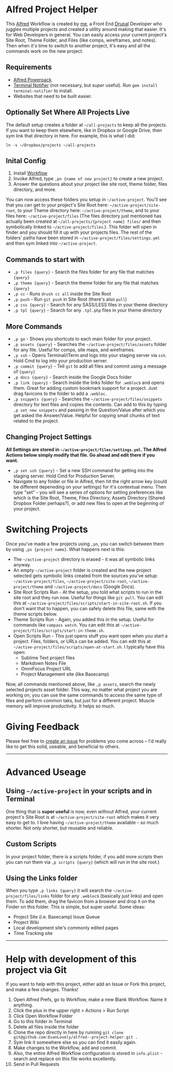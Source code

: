 # Alfred Project Helper

This [Alfred](http://alfredapp.com) Workflow is created by [me](http://evanlovely.com), a Front End [Drupal](http://drupal.org) Developer who juggles multiple projects and created a utility around making that easier. It's for Web Developers in general. You can easily access your current project's Site Root, Theme Folder, and Files (like comps, wireframes, and notes). Then when it's time to switch to another project, it's easy and all the commands work on the new project.


## Requirements

- [Alfred Powerpack](http://www.alfredapp.com/).
- [Terminal Notifier](https://github.com/alloy/terminal-notifier) (not necessary, but *super* useful). Run `gem install terminal-notifier` to install.
- Websites that need to be built easier.

## Optionally Set Where All Projects Live

The default setup creates a folder at `~/all-projects` to keep all the projects. If you want to keep them elsewhere, like in Dropbox or Google Drive, then sym link that directory in here. For example, this is what I did:

    ln -s ~/Dropbox/projects ~/all-projects


## Inital Config

1. Install [Workflow](https://github.com/EvanLovely/alfred--project-helper/blob/master/Project%20Helper.alfredworkflow?raw=true)
2. Invoke Alfred, type `,pn {name of new project}` to create a new project. 
3. Answer the questions about your project like site root, theme folder, files directory, and more.

You can now access these folders you setup in `~/active-project`. You'll see that you can get to your project's Site Root here: `~/active-project/site-root`, to your Theme directory here: `~/active-project/theme`, and to your files here: `~/active-project/files` (The files directory just mentioned has actually been created at `~/all-projects/{project name} files/` and then symbolically linked to `~/active-project/files`.). This folder will open in finder and you should fill it up with your projects files. The rest of the folders' paths have been stored in `~/active-project/files/settings.yml` and then sym linked into `~/active-project`.

## Commands to start with

- `,p files {query}` - Search the files folder for any file that matches `{query}`
- `,p theme {query}` - Search the theme folder for any file that matches `{query}`
- `,p cc` - Runs `drush cc all` inside the Site Root
- `,p push` - Run `git push` in Site Root (there's also `pull`)
- `,p css {query}` - Search for any SASS/LESS files in your theme directory
- `,p tpl {query}` - Search for any `.tpl.php` files in your theme directory

## More Commands

- `,p go` - Shows you shortcuts to each main folder for your project.
- `,p assets {query}` - Searches the `~/active-project/files/assets` folder for any file. Useful for comps, site maps, and wireframes.
- `,p ssh` - Opens Terminal/iTerm and logs into your staging server via `ssh`. Hold Cmd to log into your production server.
- `,p commit {query}` - Tell `git` to add all files and commit using a message of `{query}`
- `,p docs {query}` - Search inside the Google Docs folder
- `,p link {query}` - Search inside the links folder for `.webloc`s and opens them. Great for adding custom bookmark support for a project. Just drag favicons to the folder to add a `.webloc`.
- `,p snippets {query}` - Searches the `~/active-project/files/snippets` directory for text files and copies the contents. Can add to this by typing `,p set new snippets` and passing in the Question/Value after which you get asked the Answer/Value. Helpful for copying small chunks of text related to the project.

## Changing Project Settings

**All Settings are stored in `~/active-project/files/settings.yml`. The Alfred Actions below simply modify that file. Go ahead and edit there if you want.**

- `,p set ssh {query}` - Set a new SSH command for getting into the staging server. Hold Cmd for Production Server.
- Navigate to any folder or file in Alfred, then hit the right arrow key (could be different depeneding on your settings) for it's contextual menu. Then type "set" - you will see a series of options for setting preferences like which is the Site Root, Theme, Files Directory, Assets Directory (Shared Dropbox Folder perhaps?), or add new files to open at the beginning of your project. 


# Switching Projects

Once you've made a few projects using `,pn`, you can switch between them by using `,ps {project name}`. What happens next is this:

- The `~/active-project` directory is erased - it was all symbolic links anyway.
- An empty `~/active-project` folder is created and the new project selected gets symbolic links created from the sources you've setup: `~/active-project/files`, `~/active-project/site-root`, `~/active-project/theme` and `~/active-project/docs` (Google Docs).
- Site Root Scripts Run - At the setup, you told what scripts to run in the site root and they run now. Useful for things like `git pull`. You can edit this at `~/active-project/files/scripts/start-in-site-root.sh`. If you don't want that to happen, you can safely delete this file, same with the theme scripts below.
- Theme Scripts Run - Again, you added this in the setup. Useful for commands like `compass watch`. You can edit this at `~/active-project/files/scripts/start-in-theme.sh`.
- Open Scripts Run - This just opens stuff you want open when you start a project. Files, folders, or URLs can be added. You can edit this at `~/active-project/files/scripts/open-at-start.sh`. I typically have this open: 
    - Sublime Text project files
    - Markdown Notes File
    - OmniFocus Project URL
    - Project Management site (like Basecamp)

Now, all commands mentioned above, like `,p assets`, search the newly selected projects asset folder. This way, no matter what project you are working on, you can use the same commands to access the same type of files and perform common taks, but just for a different project. Muscle memory will improve productivity. It helps so much.

# Giving Feedback

Please feel free to [create an issue](https://github.com/EvanLovely/alfred--project-helper/issues/new) for problems you come across – I'd really like to get this solid, useable, and beneficial to others.


---------------


# Advanced Useage

## Using `~/active-project` in your scripts and in Terminal

One thing that is **super useful** is now, even without Alfred, your current project's Site Root is at `~/active-project/site-root` which makes it very easy to get to. I love having `~/active-project/theme` available - *so* much shorter. Not only shorter, but reusable and reliable. 


## Custom Scripts

In your project folder, there is a scripts folder, if you add more scripts then you can run them via `,p scripts {query}` (which will run in the site root.)


## Using the Links folder

When you type `,p links {query}` it will search the `~/active-project/files/links` folder for any `.webloc`s (basically just links) and open them. To add them, drag the favicon from a browser and drop it on the Finder on this folder. This is simple, but super useful. Some ideas:

- Project Site (i.e. Basecamp) Issue Queue
- Project Wiki
- Local development site's commonly edited pages
- Time Tracking site

-------

# Help with development of this project via Git

If you want to help with this project, either add an Issue or Fork this project, and make a few changes. Thanks!

1. Open Alfred Prefs, go to Workflow, make a new Blank Workflow. Name it anything.
2. Click the plus in the upper right > Actions > Run Script
3. Click Open Workflow Folder
4. Go to this folder in Terminal
5. Delete all files inside the folder
6. Clone the repo directly in here by running `git clone git@github.com:EvanLovely/alfred--project-helper.git .`
7. Sym link it somewhere else so you can find it easily again.
8. Make changes to the Workflow, add and commit. 
9. Also, the entire Alfred Workflow configuration is stored in `info.plist` - search and replace on this file works excellently. 
10. Send in Pull Requests

